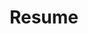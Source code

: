 ---
widget: PDF-Viewer

# This file represents a page section.
headless: true

# Order that this section appears on the page.
weight: 35

#Change the title to your liking
title: Resume

#input the name of the file (Example: "resume.pdf"). Place in 'assets/media/documents'
file_name: JacobScarani_Resume.pdf

#set the height for the iframe (examples: "800px", "100%", etc)
height: 900px

#set if you want your pdf downloadable or not
downloadable: true
---